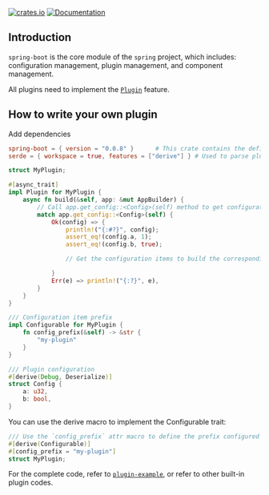 [![crates.io](https://img.shields.io/crates/v/spring-boot.svg)](https://crates.io/crates/spring-boot)
[![Documentation](https://docs.rs/spring-boot/badge.svg)](https://docs.rs/spring-boot)

## Introduction

`spring-boot` is the core module of the `spring` project, which includes: configuration management, plugin management, and component management.

All plugins need to implement the [`Plugin`](https://docs.rs/spring-boot/latest/spring_boot/plugin/trait.Plugin.html) feature.

## How to write your own plugin

Add dependencies

```toml
spring-boot = { version = "0.0.8" }      # This crate contains the definition of plugin traits
serde = { workspace = true, features = ["derive"] } # Used to parse plugin configuration items
```

```rust
struct MyPlugin;

#[async_trait]
impl Plugin for MyPlugin {
    async fn build(&self, app: &mut AppBuilder) {
        // Call app.get_config::<Config>(self) method to get configuration items
        match app.get_config::<Config>(self) {
            Ok(config) => {
                println!("{:#?}", config);
                assert_eq!(config.a, 1);
                assert_eq!(config.b, true);

                // Get the configuration items to build the corresponding components

            }
            Err(e) => println!("{:?}", e),
        }
    }
}

/// Configuration item prefix
impl Configurable for MyPlugin {
    fn config_prefix(&self) -> &str {
        "my-plugin"
    }
}

/// Plugin configuration
#[derive(Debug, Deserialize)]
struct Config {
    a: u32,
    b: bool,
}
```

You can use the derive macro to implement the Configurable trait:

```rust
/// Use the `config_prefix` attr macro to define the prefix configured in the toml file
#[derive(Configurable)]
#[config_prefix = "my-plugin"]
struct MyPlugin;
```

For the complete code, refer to [`plugin-example`](https://github.com/spring-rs/spring-rs/tree/master/examples/plugin-example), or refer to other built-in plugin codes.